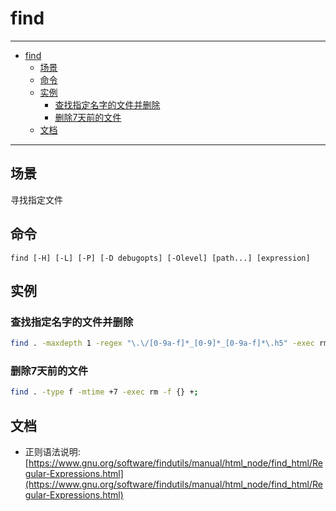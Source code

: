 # find

------

- [find](#find)
  - [场景](#场景)
  - [命令](#命令)
  - [实例](#实例)
    - [查找指定名字的文件并删除](#查找指定名字的文件并删除)
    - [删除7天前的文件](#删除7天前的文件)
  - [文档](#文档)

------


## 场景

寻找指定文件

## 命令

`find [-H] [-L] [-P] [-D debugopts] [-Olevel] [path...] [expression]`

## 实例

### 查找指定名字的文件并删除

```sh
find . -maxdepth 1 -regex "\.\/[0-9a-f]*_[0-9]*_[0-9a-f]*\.h5" -exec rm -f {} +;
```

### 删除7天前的文件

```sh
find . -type f -mtime +7 -exec rm -f {} +;
```

## 文档

- 正则语法说明: [https://www.gnu.org/software/findutils/manual/html_node/find_html/Regular-Expressions.html](https://www.gnu.org/software/findutils/manual/html_node/find_html/Regular-Expressions.html)
